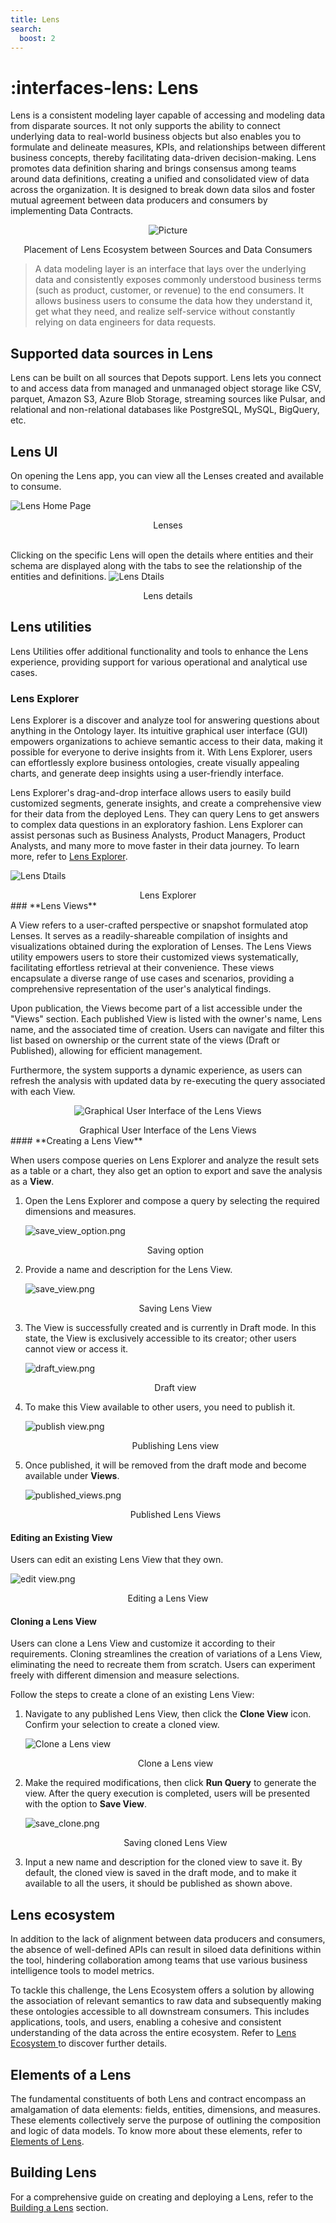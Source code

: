 ```yaml
---
title: Lens
search:
  boost: 2
---
```


# :interfaces-lens: Lens

Lens is a consistent modeling layer capable of accessing and modeling data from disparate sources. It not only supports the ability to connect underlying data to real-world business objects but also enables you to formulate and delineate measures, KPIs, and relationships between different business concepts, thereby facilitating data-driven decision-making. Lens promotes data definition sharing and brings consensus among teams around data definitions, creating a unified and consolidated view of data across the organization. It is designed to break down data silos and foster mutual agreement between data producers and consumers by implementing Data Contracts.

<center>

![Picture](/interfaces/lens/lens.png)

</center>

<figcaption align = "center">Placement of Lens Ecosystem between Sources and Data Consumers</figcaption>

> A data modeling layer is an interface that lays over the underlying data and consistently exposes commonly understood business terms (such as product, customer, or revenue) to the end consumers. It allows business users to consume the data how they understand it, get what they need, and realize self-service without constantly relying on data engineers for data requests. 

## Supported data sources in Lens

Lens can be built on all sources that Depots support. Lens lets you connect to and access data from managed and unmanaged object storage like CSV, parquet, Amazon S3, Azure Blob Storage, streaming sources like Pulsar, and relational and non-relational databases like PostgreSQL, MySQL, BigQuery, etc.

## Lens UI
On opening the Lens app, you can view all the Lenses created and available to consume.

![Lens Home Page](/interfaces/lens/lens_homepage.png)

<figcaption align = "center">Lenses</figcaption>
<br>

Clicking on the specific Lens will open the details where entities and their schema are displayed along with   the tabs to see the relationship of the entities and definitions.
![Lens Dtails](/interfaces/lens/lens_details.png)

<figcaption align = "center">Lens details</figcaption>

## Lens utilities

Lens Utilities offer additional functionality and tools to enhance the Lens experience, providing support for various operational and analytical use cases.

### **Lens Explorer**

Lens Explorer is a discover and analyze tool for answering questions about anything in the Ontology layer. Its intuitive graphical user interface (GUI) empowers organizations to achieve semantic access to their data, making it possible for everyone to derive insights from it. With Lens Explorer, users can effortlessly explore business ontologies, create visually appealing charts, and generate deep insights using a user-friendly interface.

Lens Explorer's drag-and-drop interface allows users to easily build customized segments, generate insights, and create a comprehensive view for their data from the deployed Lens. They can query Lens to get answers to complex data questions in an exploratory fashion. Lens Explorer can assist personas such as Business Analysts, Product Managers, Product Analysts, and many more to move faster in their data journey. To learn more, refer to [Lens Explorer](/interfaces/lens/lens_explorer/).

![Lens Dtails](/interfaces/lens/lens_details_explorer.png)

<figcaption align = "center">Lens Explorer</figcaption>
### **Lens Views** 

A View refers to a user-crafted perspective or snapshot formulated atop Lenses. It serves as a readily-shareable compilation of insights and visualizations obtained during the exploration of Lenses.  The Lens Views utility empowers users to store their customized views systematically, facilitating effortless retrieval at their convenience. These views encapsulate a diverse range of use cases and scenarios, providing a comprehensive representation of the user's analytical findings.

Upon publication, the Views become part of a list accessible under the "Views" section. Each published View is listed with the owner's name, Lens name, and the associated time of creation. Users can navigate and filter this list based on ownership or the current state of the views (Draft or Published), allowing for efficient management.

Furthermore, the system supports a dynamic experience, as users can refresh the analysis with updated data by re-executing the query associated with each View. 
 
<center>

![Graphical User Interface of the Lens Views](/interfaces/lens/lens_ecosystem/lens_views.png)

</center>

<figcaption align = "center">Graphical User Interface of the Lens Views</figcaption>
#### **Creating a Lens View**

When users compose queries on Lens Explorer and analyze the result sets as a table or a chart, they also get an option to export and save the analysis as a **View**.

1. Open the Lens Explorer and compose a query by selecting the required dimensions and measures.
    
    ![save_view_option.png](/interfaces/lens/save_view_option.png)
    <figcaption align = "center">Saving option</figcaption>
    
2. Provide a name and description for the Lens View.
    
    ![save_view.png](/interfaces/lens/save_view.png)
    <figcaption align = "center">Saving Lens View</figcaption>
    
3. The View is successfully created and is currently in Draft mode. In this state, the View is exclusively accessible to its creator;  other users cannot view or access it.
    
    ![draft_view.png](/interfaces/lens/draft_view.png)
    <figcaption align = "center">Draft view</figcaption>
    
4. To make this View available to other users, you need to publish it. 
    
    ![publish view.png](/interfaces/lens/publish_view.png)
    <figcaption align = "center">Publishing Lens view</figcaption>
    

5. Once published, it will be removed from the draft mode and become available under **Views**. 

    ![published_views.png](/interfaces/lens/published_views.png)
    <figcaption align = "center">Published Lens Views</figcaption>

#### **Editing an Existing View**

Users can edit an existing Lens View that they own.

![edit view.png](/interfaces/lens/edit_view.png)
<figcaption align = "center">Editing a Lens View</figcaption>

#### **Cloning a Lens View**

Users can clone a Lens View and customize it according to their requirements. Cloning streamlines the creation of variations of a Lens View, eliminating the need to recreate them from scratch. Users can experiment freely with different dimension and measure selections.

Follow the steps to create a clone of an existing Lens View:

1. Navigate to any published Lens View, then click the **Clone View** icon. Confirm your selection to create a cloned view.
    
    ![*Clone a Lens view*](/interfaces/lens/clone_view.png)
    
    <figcaption align = "center">Clone a Lens view</figcaption>
    
2. Make the required modifications, then click **Run Query** to generate the view. After the query execution is completed, users will be presented with the option to **Save View**.
    
    ![save_clone.png](/interfaces/lens/save_clone.png)
    <figcaption align = "center">Saving cloned Lens View</figcaption>
    
3. Input a new name and description for the cloned view to save it. By default, the cloned view is saved in the draft mode, and to make it available to all the users, it should be published as shown above.

## Lens ecosystem

In addition to the lack of alignment between data producers and consumers, the absence of well-defined APIs can result in siloed data definitions within the tool, hindering collaboration among teams that use various business intelligence tools to model metrics.

To tackle this challenge, the Lens Ecosystem offers a solution by allowing the association of relevant semantics to raw data and subsequently making these ontologies accessible to all downstream consumers. This includes applications, tools, and users, enabling a cohesive and consistent understanding of the data across the entire ecosystem. Refer to [Lens Ecosystem ](/interfaces/lens/lens_ecosystem/) to discover further details.

## Elements of a Lens

The fundamental constituents of both Lens and contract encompass an amalgamation of data elements: fields, entities, dimensions, and measures. These elements collectively serve the purpose of outlining the composition and logic of data models. To know more about these elements, refer to 
[Elements of Lens](/interfaces/lens/elements_of_lens/).

## Building Lens
For a comprehensive guide on creating and deploying a Lens, refer to the [Building a Lens](/interfaces/lens/building_lens/) section.